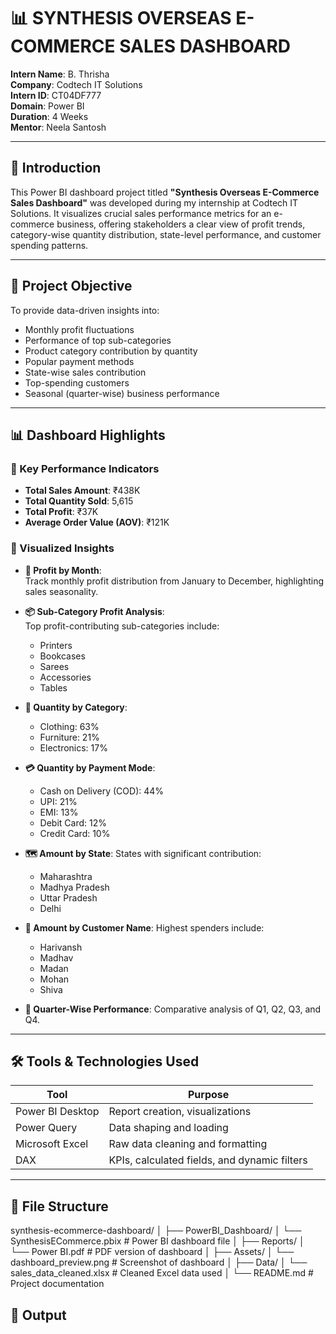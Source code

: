 # 📊 SYNTHESIS OVERSEAS E-COMMERCE SALES DASHBOARD

**Intern Name**: B. Thrisha  
**Company**: Codtech IT Solutions  
**Intern ID**: CT04DF777  
**Domain**: Power BI  
**Duration**: 4 Weeks  
**Mentor**: Neela Santosh

---

## 📝 Introduction

This Power BI dashboard project titled **"Synthesis Overseas E-Commerce Sales Dashboard"** was developed during my internship at Codtech IT Solutions. It visualizes crucial sales performance metrics for an e-commerce business, offering stakeholders a clear view of profit trends, category-wise quantity distribution, state-level performance, and customer spending patterns.

---

## 🎯 Project Objective

To provide data-driven insights into:

- Monthly profit fluctuations
- Performance of top sub-categories
- Product category contribution by quantity
- Popular payment methods
- State-wise sales contribution
- Top-spending customers
- Seasonal (quarter-wise) business performance

---

## 📊 Dashboard Highlights

### 🔹 Key Performance Indicators

- **Total Sales Amount**: ₹438K  
- **Total Quantity Sold**: 5,615  
- **Total Profit**: ₹37K  
- **Average Order Value (AOV)**: ₹121K  

### 🔹 Visualized Insights

- **📅 Profit by Month**:  
  Track monthly profit distribution from January to December, highlighting sales seasonality.

- **📦 Sub-Category Profit Analysis**:  
  Top profit-contributing sub-categories include:
  - Printers  
  - Bookcases  
  - Sarees  
  - Accessories  
  - Tables  

- **📂 Quantity by Category**:
  - Clothing: 63%  
  - Furniture: 21%  
  - Electronics: 17%  

- **💳 Quantity by Payment Mode**:
  - Cash on Delivery (COD): 44%  
  - UPI: 21%  
  - EMI: 13%  
  - Debit Card: 12%  
  - Credit Card: 10%  

- **🗺 Amount by State**:
  States with significant contribution:
  - Maharashtra  
  - Madhya Pradesh  
  - Uttar Pradesh  
  - Delhi  

- **👤 Amount by Customer Name**:
  Highest spenders include:
  - Harivansh  
  - Madhav  
  - Madan  
  - Mohan  
  - Shiva  

- **📆 Quarter-Wise Performance**:
  Comparative analysis of Q1, Q2, Q3, and Q4.

---

## 🛠 Tools & Technologies Used

| Tool              | Purpose                                     |
|-------------------|---------------------------------------------|
| Power BI Desktop  | Report creation, visualizations             |
| Power Query       | Data shaping and loading                    |
| Microsoft Excel   | Raw data cleaning and formatting            |
| DAX               | KPIs, calculated fields, and dynamic filters|

---

## 📁 File Structure
synthesis-ecommerce-dashboard/
│
├── PowerBI_Dashboard/
│ └── SynthesisECommerce.pbix # Power BI dashboard file
│
├── Reports/
│ └── Power BI.pdf # PDF version of dashboard
│
├── Assets/
│ └── dashboard_preview.png # Screenshot of dashboard
│
├── Data/
│ └── sales_data_cleaned.xlsx # Cleaned Excel data used
│
└── README.md # Project documentation

## 📁 Output


